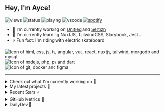 ## Hey, I'm Ayce!
![views](https://komarev.com/ghpvc/?username=Ayce45)
![status](https://nocache.advaith.workers.dev?url=https://img.shields.io/endpoint?url=https://dev.discordprofiles.me/api/badge/status/538785123987095556?simple=true)
![playing](https://nocache.advaith.workers.dev?url=https://img.shields.io/endpoint?url=https://dev.discordprofiles.me/api/badge/playing/538785123987095556)
![vscode](https://nocache.advaith.workers.dev?url=https://img.shields.io/endpoint?url=https://dev.discordprofiles.me/api/badge/vscode/538785123987095556)
[![spotify](https://nocache.advaith.workers.dev?url=https://img.shields.io/endpoint?url=https://dev.discordprofiles.me/api/badge/spotify/538785123987095556)](https://dev.discordprofiles.me/openspotify/538785123987095556)

- 🔭 I’m currently working on <a href="https://link-u.nified.com/">Unified</a> and <a href="https://sertizh.fr/">Sertizh</a>
- 🌱 I’m currently learning NuxtJS, TailwindCSS, Storybook, Jest ...
- ⚡ Fun fact: I'm riding with electric skateboard

<div>
  <img src="https://skillicons.dev/icons?i=html,css,js,ts,angular,vue,react,nuxtjs,tailwind,mongodb,mysql" alt="Icon of html, css, js, ts, angular, vue, react, nuxtjs, tailwind, mongodb and mysql">
</div>
<div>
  <img src="https://skillicons.dev/icons?i=nodejs,php,py,dart" alt="Icon of nodejs, php, py and dart">
</div>
<div>
  <img src="https://skillicons.dev/icons?i=git,docker,figma" alt="Icon of git, docker and figma">
</div>

<hr>

<details>
  <summary>Check out what I'm currently working on 👷</summary>
  

- [Ayce45/ferway-trello](https://github.com/Ayce45/ferway-trello) -  (today)
- [Ayce45/Ayce45.github.io](https://github.com/Ayce45/Ayce45.github.io) - My personal website (1 week ago)
- [Ayce45/expenses-chart-component](https://github.com/Ayce45/expenses-chart-component) - Expenses chart component (1 month ago)
- [Ayce45/qr-code-component](https://github.com/Ayce45/qr-code-component) - QR code component (1 month ago)
- [Ayce45/profile-card-component](https://github.com/Ayce45/profile-card-component) - Profile card component (1 month ago)
</details>

<details>
  <summary>My latest projects 🌱</summary>
  

- [Ayce45/ferway-trello](https://github.com/Ayce45/ferway-trello) - 
- [Ayce45/expenses-chart-component](https://github.com/Ayce45/expenses-chart-component) - Expenses chart component
- [Ayce45/profile-card-component](https://github.com/Ayce45/profile-card-component) - Profile card component
- [Ayce45/qr-code-component](https://github.com/Ayce45/qr-code-component) - QR code component
- [Ayce45/product-preview-card-component](https://github.com/Ayce45/product-preview-card-component) - Product preview card component
</details>

<details>
  <summary>Recent Stars ⭐</summary>
  

- [dailydotdev/daily](https://github.com/dailydotdev/daily) - daily.dev is where developers grow together 👩🏽‍💻 👨‍💻 (1 month ago)
- [nrwl/nx](https://github.com/nrwl/nx) - Smart, Fast and Extensible Build System (3 months ago)
- [jacebrowning/memegen](https://github.com/jacebrowning/memegen) - The free and open source API to generate memes. (5 months ago)
- [sertizh/commercial-meeting](https://github.com/sertizh/commercial-meeting) - Commercial Meeting Programm (7 months ago)
- [sertizh/clubsystem](https://github.com/sertizh/clubsystem) - Club Management System ... (7 months ago)
</details>

<details>
  <summary>GitHub Metrics 🌊</summary>
  
  <img align="center" src="/github-metrics.svg" alt="Metrics" width="400">
</details>

<details>
  <summary>DailyDev 📖</summary>
  
  <a href="https://app.daily.dev/Ayce"><img src="https://api.daily.dev/devcards/6f27abf04ef249b1a106e3ddb7e7cda4.png?r=tkh" width="400" alt="Evan JUGE's Dev Card"/></a>
</details>
